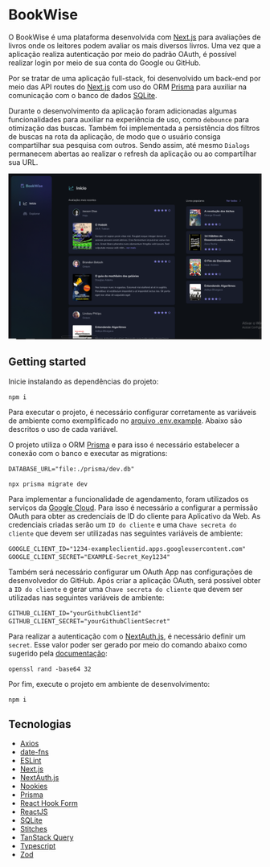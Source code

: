 # BookWise



O BookWise é uma plataforma desenvolvida com [Next.js](https://nextjs.org) para avaliações de livros onde os leitores podem avaliar os mais diversos livros. Uma vez que a aplicação realiza autenticação por meio do padrão OAuth, é possível realizar login por meio de sua conta do Google ou GitHub.

Por se tratar de uma aplicação full-stack, foi desenvolvido um back-end por meio das API routes do [Next.js](https://nextjs.org) com uso do ORM [Prisma](https://prisma.io/) para auxiliar na comunicação com o banco de dados [SQLite](https://sqlite.org/).

Durante o desenvolvimento da aplicação foram adicionadas algumas funcionalidades para auxiliar na experiência de uso, como `debounce` para otimização das buscas. Também foi implementada a persistência dos filtros de buscas na rota da aplicação, de modo que o usuário consiga compartilhar sua pesquisa com outros. Sendo assim, até mesmo `Dialogs` permanecem abertas ao realizar o refresh da aplicação ou ao compartilhar sua URL. 

![Interface da aplicação BookWise](./public//Capturar.PNG)

## Getting started

Inicie instalando as dependências do projeto: 

```shell
npm i
```

Para executar o projeto, é necessário configurar corretamente as variáveis de ambiente como exemplificado no [arquivo .env.example](./.env.example). Abaixo são descritos o uso de cada variável.

O projeto utiliza o ORM [Prisma](https://prisma.io/) e para isso é necessário estabelecer a conexão com o banco e executar as migrations:

```env
DATABASE_URL="file:./prisma/dev.db"
```

```shell
npx prisma migrate dev
```

Para implementar a funcionalidade de agendamento, foram utilizados os serviços da [Google Cloud](https://cloud.google.com/). Para isso é necessário a configurar a permissão OAuth para obter as credenciais de ID do cliente para Aplicativo da Web. As credenciais criadas serão um `ID do cliente` e uma `Chave secreta do cliente` que devem ser utilizadas nas seguintes variáveis de ambiente:

```env
GOOGLE_CLIENT_ID="1234-exampleclientid.apps.googleusercontent.com"
GOOGLE_CLIENT_SECRET="EXAMPLE-Secret_Key1234"
```

Também será necessário configurar um OAuth App nas configurações de desenvolvedor do GitHub. Após criar a aplicação OAuth, será possível obter a `ID do cliente` e gerar uma `Chave secreta do cliente` que devem ser utilizadas nas seguintes variáveis de ambiente:

```env
GITHUB_CLIENT_ID="yourGithubClientId"
GITHUB_CLIENT_SECRET="yourGithubClientSecret"
```

Para realizar a autenticação com o [NextAuth.js](https://next-auth.js.org/), é necessário definir um `secret`. Esse valor poder ser gerado por meio do comando abaixo como sugerido pela [documentação](https://next-auth.js.org/configuration/options#secret):

```shell
openssl rand -base64 32
```

Por fim, execute o projeto em ambiente de desenvolvimento: 

```shell
npm i
```

## Tecnologias

- [Axios](https://axios-http.com)
- [date-fns](https://date-fns.org/)
- [ESLint](https://eslint.org/)
- [Next.js](https://nextjs.org/)
- [NextAuth.js](https://next-auth.js.org/)
- [Nookies](https://github.com/maticzav/nookies#readme)
- [Prisma](https://prisma.io/)
- [React Hook Form](https://react-hook-form.com/)
- [ReactJS](https://reactjs.org/)
- [SQLite](https://sqlite.org/)
- [Stitches](https://stitches.dev/)
- [TanStack Query](https://tanstack.com/query)
- [Typescript](https://typescriptlang.org/)
- [Zod](https://zod.dev/)

